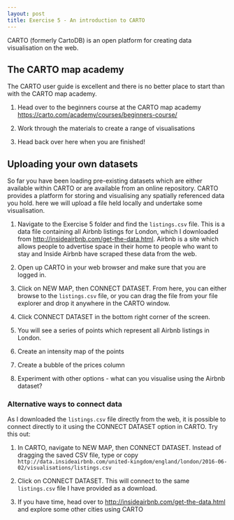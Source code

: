 ```yaml
---
layout: post
title: Exercise 5 - An introduction to CARTO
---
```

CARTO (formerly CartoDB) is an open platform for creating data visualisation on the web.

## The CARTO map academy

The CARTO user guide is excellent and there is no better place to start than with the CARTO map academy.

1. Head over to the beginners course at the CARTO map academy <https://carto.com/academy/courses/beginners-course/>

2. Work through the materials to create a range of visualisations

3. Head back over here when you are finished!

## Uploading your own datasets

So far you have been loading pre-existing datasets which are either available within CARTO or are available from an online repository. CARTO provides a platform for storing and visualising any spatially referenced data you hold. here we will upload a file held locally and undertake some visualisation.


1. Navigate to the Exercise 5 folder and find the `listings.csv` file. This is a data file containing all Airbnb   listings for London, which I downloaded from <http://insideairbnb.com/get-the-data.html>. Airbnb is a site which allows people to advertise space in their home to people who want to stay and Inside Airbnb have scraped these data from the web.

2. Open up CARTO in your web browser and make sure that you are logged in.

3. Click on NEW MAP, then CONNECT DATASET. From here, you can either browse to the `listings.csv` file, or you can drag the file from your file explorer and drop it anywhere in the CARTO window.

4. Click CONNECT DATASET in the bottom right corner of the screen.

5. You will see a series of points which represent all Airbnb listings in London.

6. Create an intensity map of the points

7. Create a bubble of the prices column

8. Experiment with other options - what can you visualise using the Airbnb dataset?

### Alternative ways to connect data
As I downloaded the `listings.csv` file directly from the web, it is possible to connect directly to it using the CONNECT DATASET option in CARTO. Try this out:

1. In CARTO, navigate to NEW MAP, then CONNECT DATASET. Instead of dragging the saved CSV file, type or copy     `http://data.insideairbnb.com/united-kingdom/england/london/2016-06-02/visualisations/listings.csv` 

3. Click on CONNECT DATASET. This will connect to the same `listings.csv` file I have provided as a download.


3. If you have time, head over to <http://insideairbnb.com/get-the-data.html> and explore some other cities using CARTO
